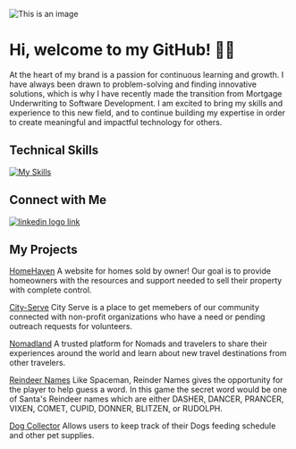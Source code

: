 <!--
**CathyGarciaPinon/CathyGarciaPinon** is a ✨ _special_ ✨ repository because its `README.md` (this file) appears on your GitHub profile.

Here are some ideas to get you started:

- 🔭 I’m currently working on ...
- 🌱 I’m currently learning ...
- 👯 I’m looking to collaborate on ...
- 🤔 I’m looking for help with ...
- 💬 Ask me about ...📫 How to reach me: ...
- 😄 Pronouns: ...
- ⚡ Fun fact: ...
-->

![This is an image](https://i.imgur.com/72CnsH1.jpg)

# Hi, welcome to my GitHub! 👋🏽

At the heart of my brand is a passion for continuous learning and growth. I have always been drawn to problem-solving and finding innovative solutions, which is why I have recently made the transition from Mortgage Underwriting to Software Development. I am excited to bring my skills and experience to this new field, and to continue building my expertise in order to create meaningful and impactful technology for others.

## Technical Skills

[![My Skills](https://skillicons.dev/icons?i=js,html,css,react,nodejs,express,mongodb,heroku,python,django,postgresql,vscode,github)](https://skillicons.dev)

## Connect with Me
<a href="https://www.linkedin.com/in/cathy-garcia-pinon" rel="nofollow">
  <img src="https://camo.githubusercontent.com/1b3a98a6f9dc0b661fff8ca80b84338580750ffba882bd625efe869293d05307/68747470733a2f2f736b696c6c69636f6e732e6465762f69636f6e733f693d6c696e6b6564696e" alt="linkedin logo link" data-canonical-src="https://skillicons.dev/icons?i=linkedin" style="max-width: 100%;">
</a>


## My Projects
<a href="https://home-haven.herokuapp.com/">HomeHaven</a>
A website for homes sold by owner! Our goal is to provide homeowners with the resources and support needed to sell their property with complete control. 

<a href="https://city-serve-eastbay.herokuapp.com/">City-Serve</a>
City Serve is a place to get memebers of our community connected with non-profit organizations who have a need or pending outreach requests for volunteers.

<a href="https://nomadland-cgp.herokuapp.com/">Nomadland</a>
A trusted platform for  Nomads and travelers to share their experiences around the world and learn about new travel destinations from other travelers.

<a href="https://cathygarciapinon.github.io/Spaceman/">Reindeer Names</a>
Like Spaceman, Reinder Names gives the opportunity for the player to help guess a word. In this game the secret word would be one of Santa's Reindeer names which are either DASHER, DANCER, PRANCER, VIXEN, COMET, CUPID, DONNER, BLITZEN, or RUDOLPH.

<a href="https://dog-collector-ga.herokuapp.com/">Dog Collector</a>
Allows users to keep track of their Dogs feeding schedule and other pet supplies. 




